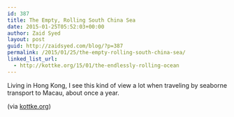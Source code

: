 ```yaml
---
id: 387
title: The Empty, Rolling South China Sea
date: 2015-01-25T05:52:03+00:00
author: Zaid Syed
layout: post
guid: http://zaidsyed.com/blog/?p=387
permalink: /2015/01/25/the-empty-rolling-south-china-sea/
linked_list_url:
  - http://kottke.org/15/01/the-endlessly-rolling-ocean
---
```

Living in Hong Kong, I see this kind of view a lot when traveling by seaborne transport to Macau, about once a year.

(via [kottke.org](http://kottke.org))